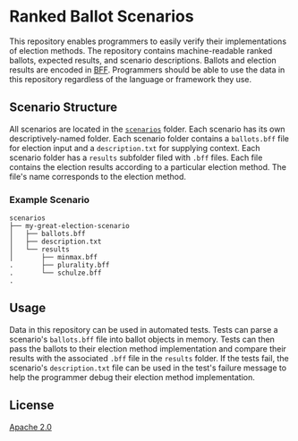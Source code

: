 # Ranked Ballot Scenarios

This repository enables programmers to easily verify their implementations of election methods. The repository contains machine-readable ranked ballots, expected results, and scenario descriptions. Ballots and election results are encoded in [BFF](https://pivot-libre.github.io/bff/). Programmers should be able to use the data in this repository regardless of the language or framework they use.

## Scenario Structure
All scenarios are located in the [`scenarios`](scenarios) folder. Each scenario has its own descriptively-named folder. Each scenario folder contains a `ballots.bff` file for election input and a `description.txt` for supplying context. Each scenario folder has a `results` subfolder filed with `.bff` files. Each file contains the election results according to a particular election method. The file's name corresponds to the election method.

### Example Scenario

```
scenarios
├── my-great-election-scenario
│   ├── ballots.bff
│   ├── description.txt
│   └── results
│       ├── minmax.bff
.       ├── plurality.bff
.       └── schulze.bff
.
```

## Usage
Data in this repository can be used in automated tests. Tests can parse a scenario's `ballots.bff` file into ballot objects in memory. Tests can then pass the ballots to their election method implementation and compare their results with the associated `.bff` file in the `results` folder. If the tests fail, the scenario's `description.txt` file can be used in the test's failure message to help the programmer debug their election method implementation.

## License
[Apache 2.0](LICENSE)